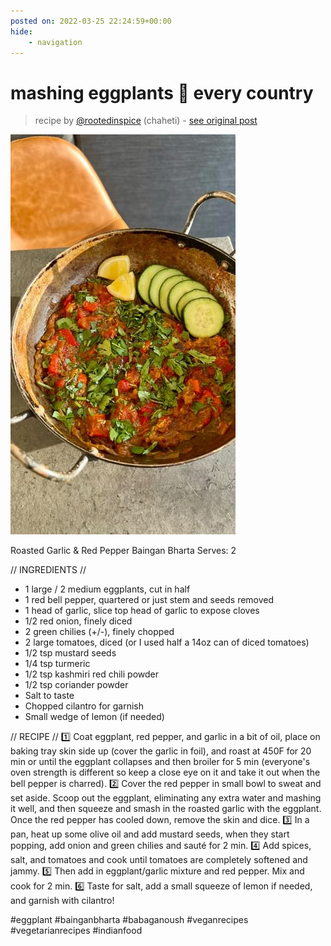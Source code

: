 ```yaml
---
posted on: 2022-03-25 22:24:59+00:00
hide:
    - navigation
---
```


# mashing eggplants 🤝 every country 

> recipe by [@rootedinspice](https://www.instagram.com/rootedinspice/) 
(chaheti) - [see original post](https://instagram.com/p/Cbix33jsRqq)

![](../img/rootedinspice_25-03-2022_2203.png)


Roasted Garlic & Red Pepper Baingan Bharta
Serves: 2

// INGREDIENTS //
- 1 large / 2 medium eggplants, cut in half
- 1 red bell pepper, quartered or just stem and seeds removed
- 1 head of garlic, slice top head of garlic to expose cloves
- 1/2 red onion, finely diced
- 2 green chilies (+/-), finely chopped
- 2 large tomatoes, diced (or I used half a 14oz can of diced tomatoes)
- 1/2 tsp mustard seeds
- 1/4 tsp turmeric
- 1/2 tsp kashmiri red chili powder
- 1/2 tsp coriander powder
- Salt to taste
- Chopped cilantro for garnish
- Small wedge of lemon (if needed)

// RECIPE //
1️⃣ Coat eggplant, red pepper, and garlic in a bit of oil, place on baking tray skin side up (cover the garlic in foil), and roast at 450F for 20 min or until the eggplant collapses and then broiler for 5 min (everyone's oven strength is different so keep a close eye on it and take it out when the bell pepper is charred).
2️⃣ Cover the red pepper in small bowl to sweat and set aside. Scoop out the eggplant, eliminating any extra water and mashing it well, and then squeeze and smash in the roasted garlic with the eggplant. Once the red pepper has cooled down, remove the skin and dice.
3️⃣ In a pan, heat up some olive oil and add mustard seeds, when they start popping, add onion and green chilies and sauté for 2 min.
4️⃣ Add spices, salt, and tomatoes and cook until tomatoes are completely softened and jammy.
5️⃣ Then add in eggplant/garlic mixture and red pepper. Mix and cook for 2 min.
6️⃣ Taste for salt, add a small squeeze of lemon if needed, and garnish with cilantro!
 
 
 
 
 

\#eggplant \#bainganbharta \#babaganoush \#veganrecipes \#vegetarianrecipes \#indianfood 